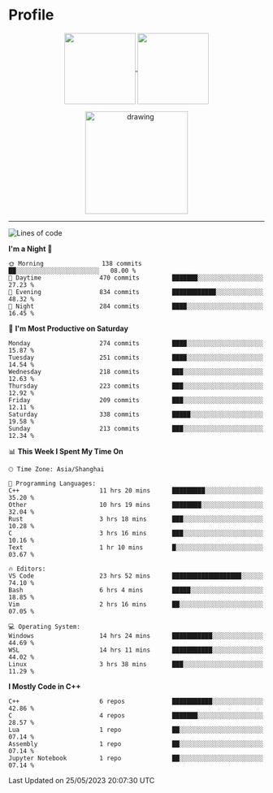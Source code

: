 # Profile

<p align="center">
  <a href="https://github.com/SourVoice">
    <img
      align="center"
      height="140em"
      src="https://github-readme-stats.vercel.app/api?username=SourVoice&show_icons=true&include_all_commits=true&count_private=true&theme=tokyonight"
    />
  </a>
  <a href="https://github.com/SourVoice">
    <img
      align="center"
      height="140em"
      src="https://github-readme-stats.vercel.app/api/top-langs/?username=SourVoice&show_icons=true&include_all_commits=true&count_private=true&layout=compact&theme=tokyonight"
    />
  </a>
</p>

<p align="center">
   <a href="https://github.com/SourVoice">
    <img
      align="center"
      height="202em"
      alt="drawing"
      src="https://activity-graph.herokuapp.com/graph?username=SourVoice&theme=react-dark"
    />
  </a>
</p>

---
<!--START_SECTION:waka-->
![Lines of code](https://img.shields.io/badge/From%20Hello%20World%20I%27ve%20Written-1.6%20million%20lines%20of%20code-blue)

**I'm a Night 🦉** 

```text
🌞 Morning                138 commits         ██░░░░░░░░░░░░░░░░░░░░░░░   08.00 % 
🌆 Daytime                470 commits         ███████░░░░░░░░░░░░░░░░░░   27.23 % 
🌃 Evening                834 commits         ████████████░░░░░░░░░░░░░   48.32 % 
🌙 Night                  284 commits         ████░░░░░░░░░░░░░░░░░░░░░   16.45 % 
```
📅 **I'm Most Productive on Saturday** 

```text
Monday                   274 commits         ████░░░░░░░░░░░░░░░░░░░░░   15.87 % 
Tuesday                  251 commits         ████░░░░░░░░░░░░░░░░░░░░░   14.54 % 
Wednesday                218 commits         ███░░░░░░░░░░░░░░░░░░░░░░   12.63 % 
Thursday                 223 commits         ███░░░░░░░░░░░░░░░░░░░░░░   12.92 % 
Friday                   209 commits         ███░░░░░░░░░░░░░░░░░░░░░░   12.11 % 
Saturday                 338 commits         █████░░░░░░░░░░░░░░░░░░░░   19.58 % 
Sunday                   213 commits         ███░░░░░░░░░░░░░░░░░░░░░░   12.34 % 
```


📊 **This Week I Spent My Time On** 

```text
🕑︎ Time Zone: Asia/Shanghai

💬 Programming Languages: 
C++                      11 hrs 20 mins      █████████░░░░░░░░░░░░░░░░   35.20 % 
Other                    10 hrs 19 mins      ████████░░░░░░░░░░░░░░░░░   32.04 % 
Rust                     3 hrs 18 mins       ███░░░░░░░░░░░░░░░░░░░░░░   10.28 % 
C                        3 hrs 16 mins       ███░░░░░░░░░░░░░░░░░░░░░░   10.16 % 
Text                     1 hr 10 mins        █░░░░░░░░░░░░░░░░░░░░░░░░   03.67 % 

🔥 Editors: 
VS Code                  23 hrs 52 mins      ███████████████████░░░░░░   74.10 % 
Bash                     6 hrs 4 mins        █████░░░░░░░░░░░░░░░░░░░░   18.85 % 
Vim                      2 hrs 16 mins       ██░░░░░░░░░░░░░░░░░░░░░░░   07.05 % 

💻 Operating System: 
Windows                  14 hrs 24 mins      ███████████░░░░░░░░░░░░░░   44.69 % 
WSL                      14 hrs 11 mins      ███████████░░░░░░░░░░░░░░   44.02 % 
Linux                    3 hrs 38 mins       ███░░░░░░░░░░░░░░░░░░░░░░   11.29 % 
```

**I Mostly Code in C++** 

```text
C++                      6 repos             ███████████░░░░░░░░░░░░░░   42.86 % 
C                        4 repos             ███████░░░░░░░░░░░░░░░░░░   28.57 % 
Lua                      1 repo              ██░░░░░░░░░░░░░░░░░░░░░░░   07.14 % 
Assembly                 1 repo              ██░░░░░░░░░░░░░░░░░░░░░░░   07.14 % 
Jupyter Notebook         1 repo              ██░░░░░░░░░░░░░░░░░░░░░░░   07.14 % 
```




 Last Updated on 25/05/2023 20:07:30 UTC
<!--END_SECTION:waka-->
